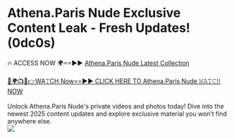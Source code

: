 # Athena.Paris Nude Exclusive Content Leak - Fresh Updates! (0dc0s)

🔥 ACCESS NOW 🌍==►► <a href="https://tinyurl.com/yc657z5k" rel="nofollow">Athena.Paris Nude Latest Collection</a>
<br><br>
[🔴🌍📺📱👉WA𝚃CH Now==►► CLICK HERE TO Athena.Paris Nude 𝚆𝙰𝚃𝙲𝙷 NOW](https://tinyurl.com/yc657z5k)
<br><br>
Unlock Athena.Paris Nude's private videos and photos today! Dive into the newest 2025 content updates and explore exclusive material you won’t find anywhere else.
<br>
<a href="https://tinyurl.com/yc657z5k" rel="nofollow" data-target="animated-image.originalLink"><img src="https://camo.githubusercontent.com/8a4f000d20f83aca3bf7ec5f350d767afa0574a8a352519fd8cfa583a6f93a33/68747470733a2f2f692e696d6775722e636f6d2f644a486b345a712e676966" data-canonical-src="https://i.imgur.com/dJHk4Zq.gif" style="max-width: 100%; display: inline-block;" data-target="animated-image.originalImage"></a>
<br>
